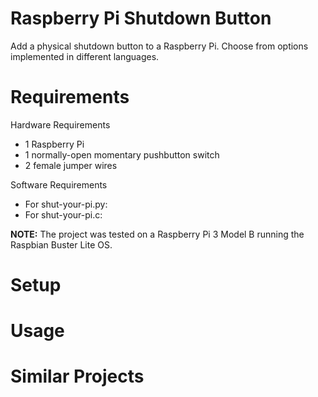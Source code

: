 # Raspberry Pi Shutdown Button
Add a physical shutdown button to a Raspberry Pi. Choose from options implemented in different languages.

# Requirements
Hardware Requirements
- 1 Raspberry Pi 
- 1 normally-open momentary pushbutton switch
- 2 female jumper wires

Software Requirements
- For shut-your-pi.py:
- For shut-your-pi.c:

**NOTE:** The project was tested on a Raspberry Pi 3 Model B running the Raspbian Buster Lite OS.

# Setup

# Usage

# Similar Projects




